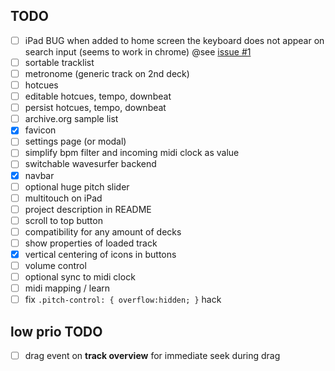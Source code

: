 
## TODO
  - [ ] iPad BUG when added to home screen the keyboard does not appear on search input (seems to work in chrome) @see [issue #1](https://github.com/othmar52/instrupella/issues/1)
  - [ ] sortable tracklist
  - [ ] metronome (generic track on 2nd deck)
  - [ ] hotcues
  - [ ] editable hotcues, tempo, downbeat
  - [ ] persist hotcues, tempo, downbeat
  - [ ] archive.org sample list
  - [x] favicon
  - [ ] settings page (or modal)
  - [ ] simplify bpm filter and incoming midi clock as value
  - [ ] switchable wavesurfer backend
  - [x] navbar
  - [ ] optional huge pitch slider
  - [ ] multitouch on iPad
  - [ ] project description in README
  - [ ] scroll to top button
  - [ ] compatibility for any amount of decks
  - [ ] show properties of loaded track
  - [x] vertical centering of icons in buttons
  - [ ] volume control
  - [ ] optional sync to midi clock
  - [ ] midi mapping / learn
  - [ ] fix `.pitch-control: { overflow:hidden; }` hack

## low prio TODO
  - [ ] drag event on **track overview** for immediate seek during drag